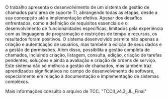 O trabalho apresenta o desenvolvimento de um sistema de gestão de
chamados para área de suporte TI, abrangendo todas as etapas, desde a sua
concepção até a implementação efetiva. Apesar dos desafios enfrentados, como
a definição de requisitos essenciais e o desenvolvimento de funcionalidades
específicas, limitados pela experiência com as linguagens de programação e
restrições de tempo e recursos, os resultados foram positivos. O sistema
desenvolvido permite não apenas a criação e autenticação de usuários, mas
também a edição de seus dados e a gestão de permissões. Além disso,
possibilita a gestão completa de chamados, incluindo criação, listagem, consulta,
edição, criação de tarefas pendentes, soluções e ainda a avaliação e criação de
ordens de serviço. Este sistema não só melhora a gestão de chamados, mas
também traz aprendizados significativos no campo do desenvolvimento de
software, especialmente em relação à documentação e implementação de
sistemas complexos.

Mais informações consulto o arquivo de TCC. "TCCII_v4.3_JL_Final"
